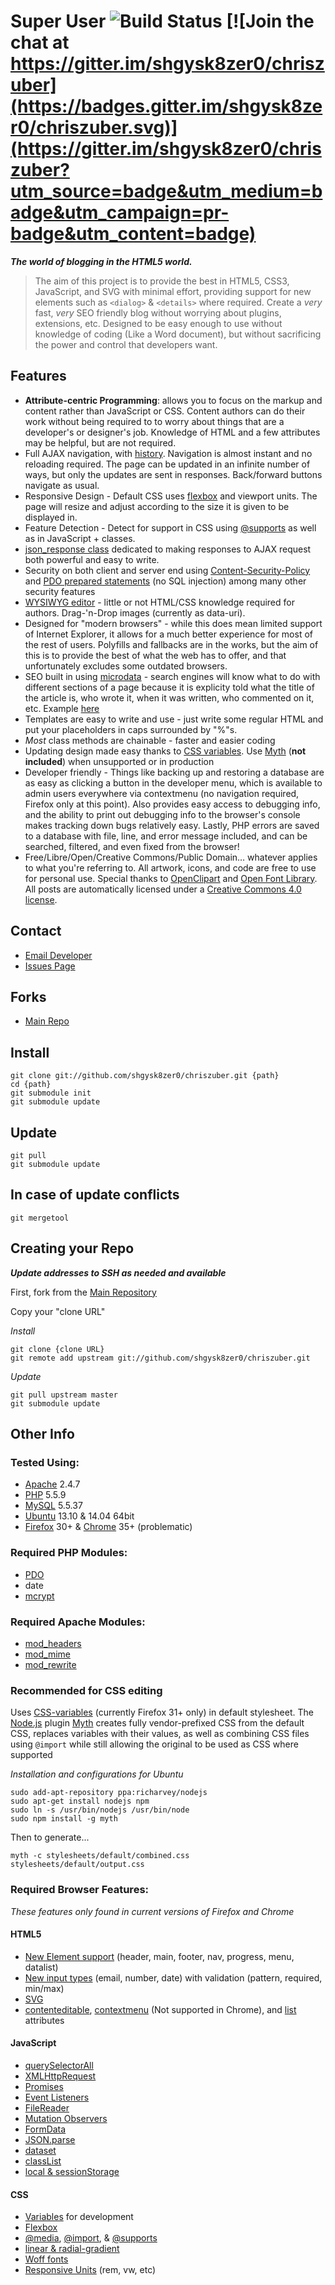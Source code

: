 [email]: <mailto:shgysk8zer0@gmail.com> "Email Developer"
[issues]: <https://github.com/shgysk8zer0/chriszuber/issues/new> "Report Bugs, request enhancements, etc"
[github_repo]: <https://github.com/shgysk8zer0/chriszuber> "Main Repo"
[travis-ci]: https://travis-ci.org/shgysk8zer0/chriszuber.svg?branch=master

[apache-download]: <http://httpd.apache.org/download.cgi> "Download Apache"
[php-download]: <http://php.net/> "Download PHP"
[mysql-download]: <http://dev.mysql.com/downloads/> "Download MySQL"
[myth]: <http://www.myth.io> "Myth Homepage"
[node]: <http://nodejs.org/> "Node.js Homepage"
[ubuntu-download]: <http://www.ubuntu.com/download> "Download Ubuntu"
[firefox-download]: <https://www.mozilla.org/en-US/firefox/new/> "Download Mozilla Firefox"
[chrome-download]: <https://www.google.com/chrome/browser/> "Download Google Chrome"

[openclipart]: <https://openclipart.org/>
[openfontlibrary]: <http://openfontlibrary.org/>
[creative-commons]: <http://creativecommons.org/licenses/by-sa/4.0/>

[css-flex]: <http://css-tricks.com/snippets/css/a-guide-to-flexbox/>
[css-supports]: <https://developer.mozilla.org/en-US/docs/Web/CSS/@supports>
[css-vars]: <https://developer.mozilla.org/en-US/docs/Web/CSS/Using_CSS_variables>
[css-import]: <https://developer.mozilla.org/en-US/docs/Web/CSS/@import> "@import - CSS | MDN"
[media-queries]: <https://developer.mozilla.org/en-US/docs/Web/Guide/CSS/Media_queries>
[css-grads]: <https://developer.mozilla.org/en-US/docs/Web/CSS/linear-gradient>
[mdn-woff]: <https://developer.mozilla.org/en-US/docs/Web/CSS/font>
[mdn-viewport-units]: <https://developer.mozilla.org/en-US/docs/Web/CSS/length>

[mdn-els]: <https://developer.mozilla.org/en-US/docs/HTML/Element>
[mdn-inputs]: <https://developer.mozilla.org/en-US/docs/Web/HTML/Element/Input>
[mdn-svg]: <https://developer.mozilla.org/en-US/docs/Web/SVG>
[mdn-datalist]: <https://developer.mozilla.org/en-US/docs/Web/HTML/Element/datalist>
[mdn-contenteditable]: https://developer.mozilla.org/en-US/docs/Web/Guide/HTML/Content_Editable
[w3-contextmenu]: <http://www.w3schools.com/tags/att_global_contextmenu.asp>

[CSP]: <https://developer.mozilla.org/en-US/docs/Web/Security/CSP>

[history-api]: <http://diveintohtml5.info/history.html>
[mdn-qsa]: <https://developer.mozilla.org/en-US/docs/Web/API/Document.querySelectorAll>
[mdn-classlist]: <https://developer.mozilla.org/en-US/docs/Web/API/Element.classList>
[mdn-dataset]: <https://developer.mozilla.org/en-US/docs/Web/API/HTMLElement.dataset>
[mdn-storage]: <https://developer.mozilla.org/en-US/docs/Web/Guide/API/DOM/Storage>
[mdn-json-parse]: <https://developer.mozilla.org/en-US/docs/Web/JavaScript/Reference/Global_Objects/JSON/parse>
[mdn-xhr]: <https://developer.mozilla.org/en-US/docs/Web/API/XMLHttpRequest>
[mdn-formdata]: <https://developer.mozilla.org/en-US/docs/Web/Guide/Using_FormData_Objects>
[mdn-event-listener]: <https://developer.mozilla.org/en-US/docs/Web/API/EventTarget.addEventListener>
[mdn-filereader]: <https://developer.mozilla.org/en-US/docs/Web/API/FileReader>
[mdn-promises]: <https://developer.mozilla.org/en-US/docs/Web/JavaScript/Reference/Global_Objects/Promise>
[mdn-mutation-observer]: <https://developer.mozilla.org/en-US/docs/Web/API/MutationObserver>

[apache-headers]: <http://httpd.apache.org/docs/2.2/mod/mod_headers.html>
[apache-mime]: <http://httpd.apache.org/docs/2.2/mod/mod_mime.html>
[apache-rewrite]: <http://httpd.apache.org/docs/2.2/mod/mod_rewrite.html>

[php-pdo]: <http://php.net/manual/en/book.pdo.php>
[php-stm]: <http://php.net/manual/en/pdo.prepared-statements.php>
[php-mcrypt]: <http://php.net/manual/en/book.mcrypt.php>

[schema]: <http://schema.org/>
[structured-data]: <http://www.google.com/webmasters/tools/richsnippets>

[json_response]: <https://github.com/shgysk8zer0/core/blob/master/json_response.php>
[WYSIWYG]: <http://chriszuber.com/posts/html5+wysiwyg+editor+using+contenteditable>

# Super User ![Build Status][travis-ci] [![Join the chat at https://gitter.im/shgysk8zer0/chriszuber](https://badges.gitter.im/shgysk8zer0/chriszuber.svg)](https://gitter.im/shgysk8zer0/chriszuber?utm_source=badge&utm_medium=badge&utm_campaign=pr-badge&utm_content=badge)

**_The world of blogging in the HTML5 world._**

>The aim of this project is to provide the best in HTML5, CSS3, JavaScript, and SVG with minimal effort,
providing support for new elements such as `<dialog>` & `<details>` where required.
Create a _very_ fast, _very_ SEO friendly blog without worrying about plugins, extensions, etc.
Designed to be easy enough to use without knowledge of coding (Like a Word document), but without sacrificing
the power and control that developers want.

## Features
* __Attribute-centric Programming__: allows you to focus on the markup and content rather than JavaScript or CSS. Content authors can do their work without being required to to worry about things that are a developer's or designer's job. Knowledge of HTML and a few attributes may be helpful, but are not required.
* Full AJAX navigation, with [history][history-api]. Navigation is almost instant and no reloading required. The page can be updated in an infinite number of ways, but only the updates are sent in responses. Back/forward buttons navigate as usual.
* Responsive Design - Default CSS uses [flexbox][css-flex] and viewport units. The page will resize and adjust according to the size it is given to be displayed in.
* Feature Detection - Detect for support in CSS using [@supports][css-supports] as well as in JavaScript + classes.
* [json_response class][json_response] dedicated to making responses to AJAX request both powerful and easy to write.
* Security on both client and server end using [Content-Security-Policy][CSP] and [PDO prepared statements][php-stm] (no SQL injection) among many other security features
* [WYSIWYG editor][WYSIWYG] - little or not HTML/CSS knowledge required for authors. Drag-'n-Drop images (currently as data-uri).
* Designed for "modern browsers" - while this does mean limited support of Internet Explorer, it allows for a much better experience for most of the rest of users. Polyfills and fallbacks are in the works, but the aim of this is to provide the best of what the web has to offer, and that unfortunately excludes some outdated browsers.
* SEO built in using [microdata][schema] - search engines will know what to do with different sections of a page because it is explicity told what the title of the article is, who wrote it, when it was written, who commented on it, etc. Example [here][structured-data]
* Templates are easy to write and use - just write some regular HTML and put your placeholders in caps surrounded by "%"s.
* _Most_ class methods are chainable - faster and easier coding
* Updating design made easy thanks to [CSS variables][css-vars]. Use [Myth][myth] (__not included__) when unsupported or in production
* Developer friendly - Things like backing up and restoring a database are as easy as clicking a button in the developer menu, which is available to admin users everywhere via contextmenu (no navigation required, Firefox only at this point). Also provides easy access to debugging info, and the ability to print out debugging info to the browser's console makes tracking down bugs relatively easy. Lastly, PHP errors are saved to a database with file, line, and error message included, and can be searched, filtered, and even fixed from the browser!
* Free/Libre/Open/Creative Commons/Public Domain… whatever applies to what you're referring to. All artwork, icons, and code are free to use for personal use. Special thanks to [OpenClipart][openclipart] and [Open Font Library][openfontlibrary]. All posts are automatically licensed under a [Creative Commons 4.0 license][creative-commons].

## Contact
* [Email Developer][email]
* [Issues Page][issues]

## Forks
* [Main Repo][github_repo]

## Install

	git clone git://github.com/shgysk8zer0/chriszuber.git {path}
	cd {path}
	git submodule init
	git submodule update

## Update

	git pull
	git submodule update

## In case of update conflicts

	git mergetool

## Creating your Repo
**_Update addresses to SSH as needed and available_**

First, fork from the [Main Repository][github_repo]

Copy your "clone URL"

*Install*

	git clone {clone URL}
	git remote add upstream git://github.com/shgysk8zer0/chriszuber.git

*Update*

	git pull upstream master
	git submodule update


## Other Info
### Tested Using:
* [Apache][apache-download] 2.4.7
* [PHP][php-download] 5.5.9
* [MySQL][mysql-download] 5.5.37
* [Ubuntu][ubuntu-download] 13.10 & 14.04 64bit
* [Firefox][firefox-download] 30+ & [Chrome][chrome-download] 35+ (problematic)

### Required PHP Modules:
* [PDO][php-pdo]
* date
* [mcrypt][php-mcrypt]

### Required Apache Modules:
* [mod_headers][apache-headers]
* [mod_mime][apache-mime]
* [mod_rewrite][apache-rewrite]

### Recommended for CSS editing

Uses [CSS-variables][css-vars] (currently Firefox 31+ only) in default stylesheet.
The [Node.js][node] plugin [Myth][myth] creates fully vendor-prefixed CSS from the default CSS,
replaces variables with their values, as well as combining CSS files using `@import`
while still allowing the original to be used as CSS where supported

*Installation and configurations for Ubuntu*

	sudo add-apt-repository ppa:richarvey/nodejs
	sudo apt-get install nodejs npm
	sudo ln -s /usr/bin/nodejs /usr/bin/node
	sudo npm install -g myth
Then to generate...

	myth -c stylesheets/default/combined.css stylesheets/default/output.css

### Required Browser Features:

*These features only found in current versions of Firefox and Chrome*
#### HTML5
* [New Element support][mdn-els] (header, main, footer, nav, progress, menu, datalist)
* [New input types][mdn-inputs] (email, number, date) with validation (pattern, required, min/max)
* [SVG][mdn-svg]
* [contenteditable][mdn-contenteditable], [contextmenu][w3-contextmenu] (Not supported in Chrome), and [list][mdn-datalist] attributes

#### JavaScript
* [querySelectorAll][mdn-qsa]
* [XMLHttpRequest][mdn-xhr]
* [Promises][mdn-promises]
* [Event Listeners][mdn-event-listener]
* [FileReader][mdn-filereader]
* [Mutation Observers][mdn-mutation-observer]
* [FormData][mdn-formdata]
* [JSON.parse][mdn-json-parse]
* [dataset][mdn-dataset]
* [classList][mdn-classlist]
* [local & sessionStorage][mdn-storage]

#### CSS
* [Variables][css-vars] for development
* [Flexbox][css-flex]
* [@media][media-queries], [@import][css-import], & [@supports][css-supports]
* [linear & radial-gradient][css-grads]
* [Woff fonts][mdn-woff]
* [Responsive Units][mdn-viewport-units] (rem, vw, etc)
